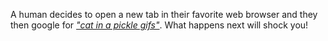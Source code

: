A human decides to open a new tab in their favorite web browser and they then google for [*"cat in a pickle gifs"*][query]. What happens next will shock you!

[query]: https://www.google.com/search?q=cat+in+a+pickle+gifs&tbm=isch
